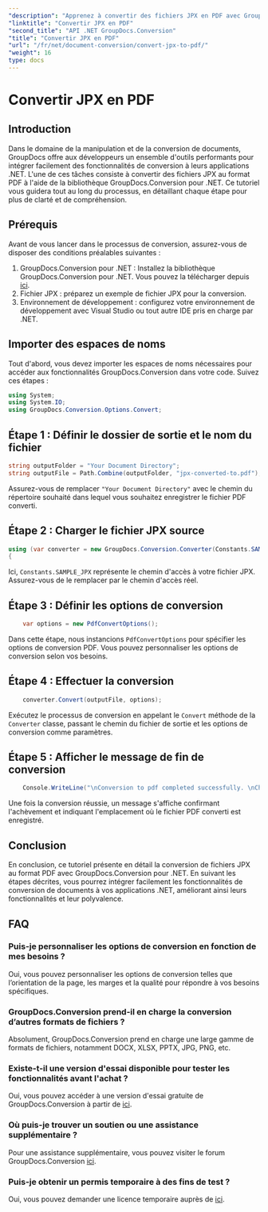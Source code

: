 ```yaml
---
"description": "Apprenez à convertir des fichiers JPX en PDF avec GroupDocs.Conversion pour .NET. Suivez notre tutoriel étape par étape pour une intégration fluide."
"linktitle": "Convertir JPX en PDF"
"second_title": "API .NET GroupDocs.Conversion"
"title": "Convertir JPX en PDF"
"url": "/fr/net/document-conversion/convert-jpx-to-pdf/"
"weight": 16
type: docs
---
```

# Convertir JPX en PDF

## Introduction
Dans le domaine de la manipulation et de la conversion de documents, GroupDocs offre aux développeurs un ensemble d'outils performants pour intégrer facilement des fonctionnalités de conversion à leurs applications .NET. L'une de ces tâches consiste à convertir des fichiers JPX au format PDF à l'aide de la bibliothèque GroupDocs.Conversion pour .NET. Ce tutoriel vous guidera tout au long du processus, en détaillant chaque étape pour plus de clarté et de compréhension.
## Prérequis
Avant de vous lancer dans le processus de conversion, assurez-vous de disposer des conditions préalables suivantes :
1. GroupDocs.Conversion pour .NET : Installez la bibliothèque GroupDocs.Conversion pour .NET. Vous pouvez la télécharger depuis [ici](https://releases.groupdocs.com/conversion/net/).
2. Fichier JPX : préparez un exemple de fichier JPX pour la conversion.
3. Environnement de développement : configurez votre environnement de développement avec Visual Studio ou tout autre IDE pris en charge par .NET.

## Importer des espaces de noms
Tout d'abord, vous devez importer les espaces de noms nécessaires pour accéder aux fonctionnalités GroupDocs.Conversion dans votre code. Suivez ces étapes :

```csharp
using System;
using System.IO;
using GroupDocs.Conversion.Options.Convert;
```

## Étape 1 : Définir le dossier de sortie et le nom du fichier
```csharp
string outputFolder = "Your Document Directory";
string outputFile = Path.Combine(outputFolder, "jpx-converted-to.pdf");
```
Assurez-vous de remplacer `"Your Document Directory"` avec le chemin du répertoire souhaité dans lequel vous souhaitez enregistrer le fichier PDF converti.
## Étape 2 : Charger le fichier JPX source
```csharp
using (var converter = new GroupDocs.Conversion.Converter(Constants.SAMPLE_JPX))
{
```
Ici, `Constants.SAMPLE_JPX` représente le chemin d'accès à votre fichier JPX. Assurez-vous de le remplacer par le chemin d'accès réel.
## Étape 3 : Définir les options de conversion
```csharp
    var options = new PdfConvertOptions();
```
Dans cette étape, nous instancions `PdfConvertOptions` pour spécifier les options de conversion PDF. Vous pouvez personnaliser les options de conversion selon vos besoins.
## Étape 4 : Effectuer la conversion
```csharp
    converter.Convert(outputFile, options);
```
Exécutez le processus de conversion en appelant le `Convert` méthode de la `Converter` classe, passant le chemin du fichier de sortie et les options de conversion comme paramètres.
## Étape 5 : Afficher le message de fin de conversion
```csharp
    Console.WriteLine("\nConversion to pdf completed successfully. \nCheck output in {0}", outputFolder);
```
Une fois la conversion réussie, un message s'affiche confirmant l'achèvement et indiquant l'emplacement où le fichier PDF converti est enregistré.

## Conclusion
En conclusion, ce tutoriel présente en détail la conversion de fichiers JPX au format PDF avec GroupDocs.Conversion pour .NET. En suivant les étapes décrites, vous pourrez intégrer facilement les fonctionnalités de conversion de documents à vos applications .NET, améliorant ainsi leurs fonctionnalités et leur polyvalence.
## FAQ
### Puis-je personnaliser les options de conversion en fonction de mes besoins ?
Oui, vous pouvez personnaliser les options de conversion telles que l’orientation de la page, les marges et la qualité pour répondre à vos besoins spécifiques.
### GroupDocs.Conversion prend-il en charge la conversion d’autres formats de fichiers ?
Absolument, GroupDocs.Conversion prend en charge une large gamme de formats de fichiers, notamment DOCX, XLSX, PPTX, JPG, PNG, etc.
### Existe-t-il une version d'essai disponible pour tester les fonctionnalités avant l'achat ?
Oui, vous pouvez accéder à une version d'essai gratuite de GroupDocs.Conversion à partir de [ici](https://releases.groupdocs.com/).
### Où puis-je trouver un soutien ou une assistance supplémentaire ?
Pour une assistance supplémentaire, vous pouvez visiter le forum GroupDocs.Conversion [ici](https://forum.groupdocs.com/c/conversion/11).
### Puis-je obtenir un permis temporaire à des fins de test ?
Oui, vous pouvez demander une licence temporaire auprès de [ici](https://purchase.groupdocs.com/temporary-license/).